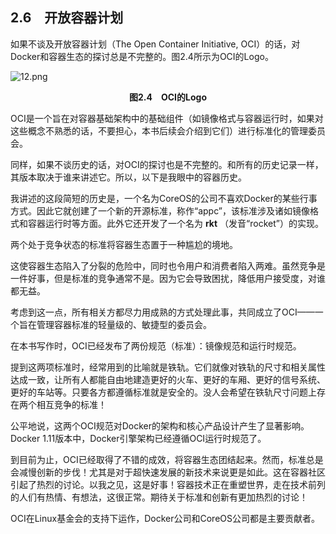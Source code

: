 ## 2.6　开放容器计划

如果不谈及开放容器计划（The Open Container Initiative, OCI）的话，对Docker和容器生态的探讨总是不完整的。图2.4所示为OCI的Logo。

![12.png](./images/12.png)
<center class="my_markdown"><b class="my_markdown">图2.4　OCI的Logo</b></center>

OCI是一个旨在对容器基础架构中的基础组件（如镜像格式与容器运行时，如果对这些概念不熟悉的话，不要担心，本书后续会介绍到它们）进行标准化的管理委员会。

同样，如果不谈历史的话，对OCI的探讨也是不完整的。和所有的历史记录一样，其版本取决于谁来讲述它。所以，以下是我眼中的容器历史。

我讲述的这段简短的历史是，一个名为CoreOS的公司不喜欢Docker的某些行事方式。因此它就创建了一个新的开源标准，称作“appc”，该标准涉及诸如镜像格式和容器运行时等方面。此外它还开发了一个名为 **rkt** （发音“rocket”）的实现。

两个处于竞争状态的标准将容器生态置于一种尴尬的境地。

这使容器生态陷入了分裂的危险中，同时也令用户和消费者陷入两难。虽然竞争是一件好事，但是标准的竞争通常不是。因为它会导致困扰，降低用户接受度，对谁都无益。

考虑到这一点，所有相关方都尽力用成熟的方式处理此事，共同成立了OCI——一个旨在管理容器标准的轻量级的、敏捷型的委员会。

在本书写作时，OCI已经发布了两份规范（标准）：镜像规范和运行时规范。

提到这两项标准时，经常用到的比喻就是铁轨。它们就像对铁轨的尺寸和相关属性达成一致，让所有人都能自由地建造更好的火车、更好的车厢、更好的信号系统、更好的车站等。只要各方都遵循标准就是安全的。没人会希望在铁轨尺寸问题上存在两个相互竞争的标准！

公平地说，这两个OCI规范对Docker的架构和核心产品设计产生了显著影响。Docker 1.11版本中，Docker引擎架构已经遵循OCI运行时规范了。

到目前为止，OCI已经取得了不错的成效，将容器生态团结起来。然而，标准总是会减慢创新的步伐！尤其是对于超快速发展的新技术来说更是如此。这在容器社区引起了热烈的讨论。以我之见，这是好事！容器技术正在重塑世界，走在技术前列的人们有热情、有想法，这很正常。期待关于标准和创新有更加热烈的讨论！

OCI在Linux基金会的支持下运作，Docker公司和CoreOS公司都是主要贡献者。

